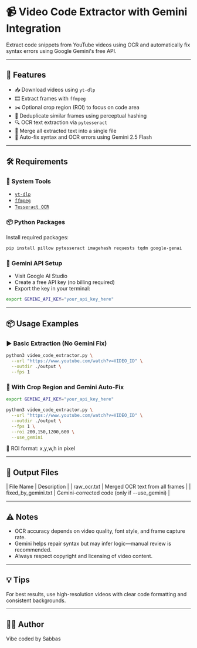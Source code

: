 # 📹 Video Code Extractor with Gemini Integration

Extract code snippets from YouTube videos using OCR and automatically fix syntax errors using Google Gemini's free API.

---

## 🚀 Features

- 📥 Download videos using `yt-dlp`
- 🎞️ Extract frames with `ffmpeg`
- ✂️ Optional crop region (ROI) to focus on code area
- 🧠 Deduplicate similar frames using perceptual hashing
- 🔍 OCR text extraction via `pytesseract`
- 📄 Merge all extracted text into a single file
- 🤖 Auto-fix syntax and OCR errors using Gemini 2.5 Flash

---

## 🛠️ Requirements

### 🔧 System Tools

- [`yt-dlp`](https://github.com/yt-dlp/yt-dlp)
- [`ffmpeg`](https://ffmpeg.org/)
- [`Tesseract OCR`](https://github.com/tesseract-ocr/tesseract)

### 📦 Python Packages

Install required packages:

```bash
pip install pillow pytesseract imagehash requests tqdm google-genai
```

### 🔐 Gemini API Setup

- Visit Google AI Studio
- Create a free API key (no billing required)
- Export the key in your terminal:

```bash
export GEMINI_API_KEY="your_api_key_here"
```

---

## 📦 Usage Examples

### ▶️ Basic Extraction (No Gemini Fix)
```bash
python3 video_code_extractor.py \
  --url "https://www.youtube.com/watch?v=VIDEO_ID" \
  --outdir ./output \
  --fps 1
```

### 🧠 With Crop Region and Gemini Auto-Fix
```bash
export GEMINI_API_KEY="your_api_key_here"

python3 video_code_extractor.py \
  --url "https://www.youtube.com/watch?v=VIDEO_ID" \
  --outdir ./output \
  --fps 1 \
  --roi 200,150,1200,600 \
  --use_gemini
```
📐 ROI format: x,y,w,h in pixel

---

## 📁 Output Files

| File Name | Description | 
| raw_ocr.txt | Merged OCR text from all frames | 
| fixed_by_gemini.txt | Gemini-corrected code (only if --use_gemini) | 

---

## ⚠️ Notes

- OCR accuracy depends on video quality, font style, and frame capture rate.
- Gemini helps repair syntax but may infer logic—manual review is recommended.
- Always respect copyright and licensing of video content.

---

## 💡 Tips

For best results, use high-resolution videos with clear code formatting and consistent backgrounds.

---

## 🧑‍💻 Author

Vibe coded by Sabbas
